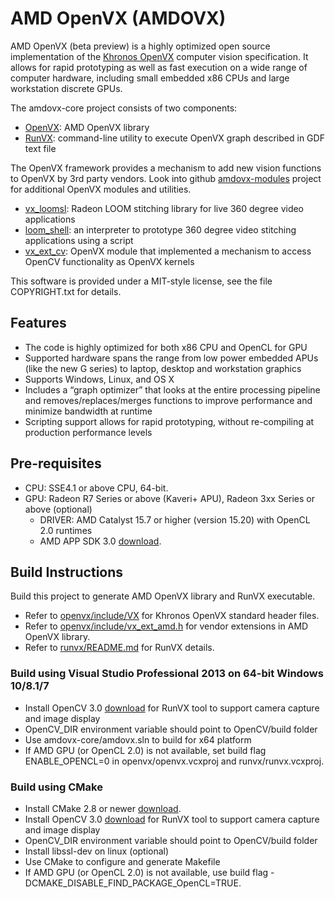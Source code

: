 ﻿# AMD OpenVX (AMDOVX)
AMD OpenVX (beta preview) is a highly optimized open source implementation of the [Khronos OpenVX](https://www.khronos.org/registry/vx/) computer vision specification. It allows for rapid prototyping as well as fast execution on a wide range of computer hardware, including small embedded x86 CPUs and large workstation discrete GPUs.

The amdovx-core project consists of two components:
* [OpenVX](openvx/README.md): AMD OpenVX library
* [RunVX](runvx/README.md): command-line utility to execute OpenVX graph described in GDF text file

The OpenVX framework provides a mechanism to add new vision functions to OpenVX by 3rd party vendors. Look into github [amdovx-modules](https://github.com/GPUOpen-ProfessionalCompute-Libraries/amdovx-modules) project for additional OpenVX modules and utilities.
* [vx_loomsl](https://github.com/GPUOpen-ProfessionalCompute-Libraries/amdovx-modules/tree/master/vx_loomsl/README.md): Radeon LOOM stitching library for live 360 degree video applications
* [loom_shell](https://github.com/GPUOpen-ProfessionalCompute-Libraries/amdovx-modules/tree/master/utils/loom_shell/README.md): an interpreter to prototype 360 degree video stitching applications using a script
* [vx_ext_cv](https://github.com/GPUOpen-ProfessionalCompute-Libraries/amdovx-modules/tree/master/vx_ext_cv/README.md): OpenVX module that implemented a mechanism to access OpenCV functionality as OpenVX kernels

This software is provided under a MIT-style license,  see the file COPYRIGHT.txt for details.

## Features
* The code is highly optimized for both x86 CPU and OpenCL for GPU
* Supported hardware spans the range from low power embedded APUs (like the new G series) to laptop, desktop and workstation graphics
* Supports Windows, Linux, and OS X
* Includes a “graph optimizer” that looks at the entire processing pipeline and removes/replaces/merges functions to improve performance and minimize bandwidth at runtime 
* Scripting support allows for rapid prototyping, without re-compiling at production performance levels

## Pre-requisites
* CPU: SSE4.1 or above CPU, 64-bit.
* GPU: Radeon R7 Series or above (Kaveri+ APU), Radeon 3xx Series or above (optional)
  * DRIVER: AMD Catalyst 15.7 or higher (version 15.20) with OpenCL 2.0 runtimes
  * AMD APP SDK 3.0 [download](http://developer.amd.com/tools-and-sdks/opencl-zone/amd-accelerated-parallel-processing-app-sdk/).

## Build Instructions
Build this project to generate AMD OpenVX library and RunVX executable. 
* Refer to [openvx/include/VX](openvx/include/VX) for Khronos OpenVX standard header files.
* Refer to [openvx/include/vx_ext_amd.h](openvx/include/vx_ext_amd.h) for vendor extensions in AMD OpenVX library.
* Refer to [runvx/README.md](runvx/README.md) for RunVX details. 

### Build using Visual Studio Professional 2013 on 64-bit Windows 10/8.1/7
* Install OpenCV 3.0 [download](http://opencv.org/downloads.html) for RunVX tool to support camera capture and image display
* OpenCV_DIR environment variable should point to OpenCV/build folder
* Use amdovx-core/amdovx.sln to build for x64 platform
* If AMD GPU (or OpenCL 2.0) is not available, set build flag ENABLE_OPENCL=0 in openvx/openvx.vcxproj and runvx/runvx.vcxproj.

### Build using CMake
* Install CMake 2.8 or newer [download](http://cmake.org/download/).
* Install OpenCV 3.0 [download](http://opencv.org/downloads.html) for RunVX tool to support camera capture and image display
* OpenCV_DIR environment variable should point to OpenCV/build folder
* Install libssl-dev on linux (optional)
* Use CMake to configure and generate Makefile
* If AMD GPU (or OpenCL 2.0) is not available, use build flag -DCMAKE_DISABLE_FIND_PACKAGE_OpenCL=TRUE.
